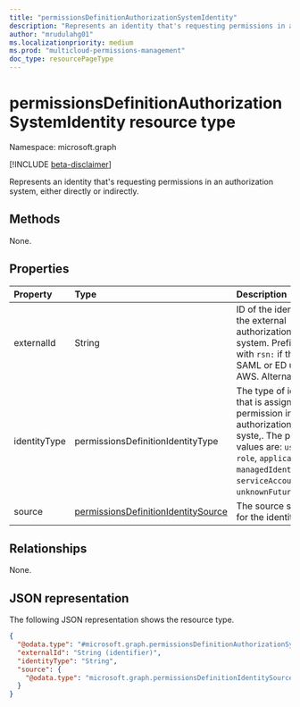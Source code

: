 ```yaml
---
title: "permissionsDefinitionAuthorizationSystemIdentity"
description: "Represents an identity that's requesting permissions in an authorization system, either directly or indirectly."
author: "mrudulahg01"
ms.localizationpriority: medium
ms.prod: "multicloud-permissions-management"
doc_type: resourcePageType
---
```


# permissionsDefinitionAuthorizationSystemIdentity resource type

Namespace: microsoft.graph

[!INCLUDE [beta-disclaimer](../../includes/beta-disclaimer.md)]

Represents an identity that's requesting permissions in an authorization system, either directly or indirectly.

## Methods
None.

## Properties
|Property|Type|Description|
|:---|:---|:---|
|externalId|String|ID of the identity in the external authorization system. Prefixed with `rsn:` if this is a SAML or ED user in AWS. Alternate key.|
|identityType|permissionsDefinitionIdentityType|The type of identity that is assigned the permission in the authorization syste,. The possible values are: `user`, `role`, `application`, `managedIdentity`, `serviceAccount`, `unknownFutureValue`.|
|source|[permissionsDefinitionIdentitySource](../resources/permissionsdefinitionidentitysource.md)|The source system for the identity.|

## Relationships
None.

## JSON representation
The following JSON representation shows the resource type.
<!-- {
  "blockType": "resource",
  "keyProperty": "externalId",
  "@odata.type": "microsoft.graph.permissionsDefinitionAuthorizationSystemIdentity",
  "openType": false
}
-->
``` json
{
  "@odata.type": "#microsoft.graph.permissionsDefinitionAuthorizationSystemIdentity",
  "externalId": "String (identifier)",
  "identityType": "String",
  "source": {
    "@odata.type": "microsoft.graph.permissionsDefinitionIdentitySource"
  }
}
```

